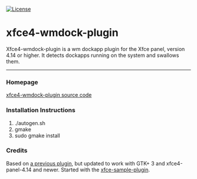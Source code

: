 [![License](https://img.shields.io/badge/License-GPL%20v2-blue.svg)](https://github.com/maurerpe/xfce4-wmdock-plugin/blob/main/COPYING)

# xfce4-wmdock-plugin

Xfce4-wmdock-plugin is a wm dockapp plugin for the Xfce panel, version 4.14 or higher.
It detects dockapps running on the system and swallows them.

----

### Homepage

[xfce4-wmdock-plugin source code](https://www.github.com/maurerpe/xfce4-wmdock-plugin)

### Installation Instructions

1. ./autogen.sh
2. gmake
3. sudo gmake install

### Credits

Based on [a previous plugin](https://goodies.xfce.org/projects/panel-plugins/xfce4-wmdock-plugin), but updated to work with GTK+ 3 and xfce4-panel-4.14 and newer.  Started with the [xfce-sample-plugin](https://gitlab.xfce.org/panel-plugins/xfce4-sample-plugin).

